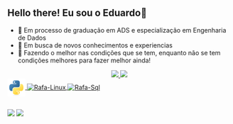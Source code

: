 ## Hello there! Eu sou o Eduardo👋

- 🔭 Em processo de graduação em ADS e especialização em Engenharia de Dados
- 🌱 Em busca de novos conhecimentos e experiencias 
- 📖 Fazendo o melhor nas condições que se tem, enquanto não se tem condições melhores para fazer melhor ainda!

<div align="center">
  <a href="https://github.com/Duuhwow">
  <img height="178em" src="https://github-readme-stats.vercel.app/api?username=duuhwow&show_icons=true&theme=vue-dark&include_all_commits=true&count_private=true"/>
  <img height="178em" src="https://github-readme-stats.vercel.app/api/top-langs/?username=duuhwow&layout=compact&langs_count=7&theme=vue-dark"/>
</div>

<img align="center" alt="Rafa-Python" height="40" width="40" src="https://raw.githubusercontent.com/devicons/devicon/master/icons/python/python-original.svg">
<img align="center" alt="Rafa-Linux" height="40" width="40" src="https://cdn.jsdelivr.net/gh/devicons/devicon/icons/linux/linux-original.svg">
<img align="center" alt="Rafa-Sql" height="40" width="40" src="https://cdn.jsdelivr.net/gh/devicons/devicon/icons/microsoftsqlserver/microsoftsqlserver-plain-wordmark.svg"/>
  

  
  




  
  ##
  
  
<div>
  <a href="https://www.instagram.com/duuh_wow/" target="_blank"><img src="https://img.shields.io/badge/-Instagram-%23E4405F?style=for-the-badge&logo=instagram&logoColor=white" target="_blank"></a>
  <a href="https://www.linkedin.com/in/eduardo-rocha-47b539158/" target="_blank"><img src="https://img.shields.io/badge/-LinkedIn-%230077B5?style=for-the-badge&logo=linkedin&logoColor=white" target="_blank"></a> 
</div>   
